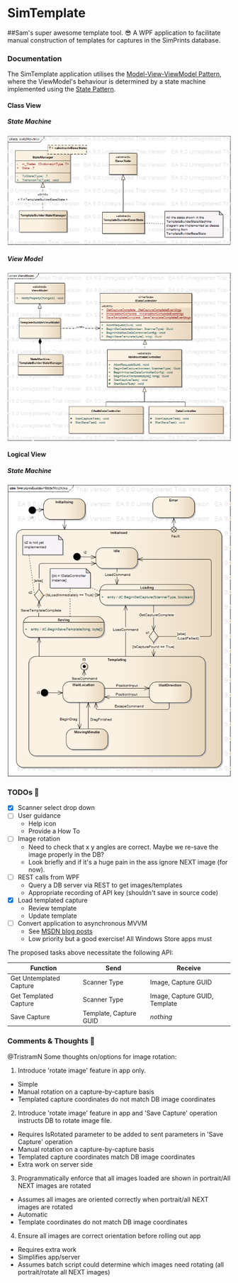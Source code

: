 # SimTemplate
##Sam's super awesome template tool. :sunglasses:
A WPF application to facilitate manual construction of templates for captures in the SimPrints database.

### Documentation
The SimTemplate application utilises the [Model-View-ViewModel Pattern](https://en.wikipedia.org/wiki/Model%E2%80%93view%E2%80%93viewmodel), where the ViewModel's behaviour is determined by a state machine implemented using the [State Pattern](https://en.wikipedia.org/wiki/State_pattern).
#### Class View
##### State Machine
![UML class diagram depicting state machine structure](Diagrams/StateMachine.png)
##### View Model
![UML class diagram depicting view model structure](Diagrams/ViewModel.png)
#### Logical View
##### State Machine
![UML state machine diagram depicting state machine behaviour](Diagrams/TemplateBuilderStateMachine.png)

### TODOs :date:
- [x] Scanner select drop down
- [ ] User guidance
  * Help icon
  * Provide a How To
- [ ] Image rotation
  * Need to check that x y angles are correct. Maybe we re-save the image properly in the DB?
  * Look briefly and if it's a huge pain in the ass ignore NEXT image (for now).
- [ ] REST calls from WPF
  * Query a DB server via REST to get images/templates
  * Appropriate recording of API key (shouldn't save in source code)
- [x] Load templated capture
  * Review template
  * Update template
- [ ] Convert application to asynchronous MVVM
  * See [MSDN blog posts](https://msdn.microsoft.com/en-us/magazine/mt149362?author=Stephen+Cleary)
  * Low priority but a good exercise! All Windows Store apps must 

The proposed tasks above necessitate the following API:

| Function | Send | Receive |
| --- | --- | --- |
| Get Untemplated Capture | Scanner Type | Image, Capture GUID |
| Get Templated Capture | Scanner Type | Image, Capture GUID, Template |
| Save Capture | Template, Capture GUID | *nothing* |

### Comments & Thoughts :thought_balloon:

@TristramN Some thoughts on/options for image rotation:

1. Introduce 'rotate image' feature in app only.
  * Simple
  * Manual rotation on a capture-by-capture basis
  * Templated capture coordinates do not match DB image coordinates
2. Introduce 'rotate image' feature in app and 'Save Capture' operation instructs DB to rotate image file.
  * Requires IsRotated parameter to be added to sent parameters in 'Save Capture' operation
  * Manual rotation on a capture-by-capture basis
  * Templated capture coordinates match DB image coordinates
  * Extra work on server side
3. Programmatically enforce that all images loaded are shown in portrait/All NEXT images are rotated
  * Assumes all images are oriented correctly when portrait/all NEXT images are rotated
  * Automatic
  * Template coordinates do not match DB image coordinates
4. Ensure all images are correct orientation before rolling out app
  * Requires extra work
  * Simplifies app/server
  * Assumes batch script could determine which images need rotating (all portrait/rotate all NEXT images)
